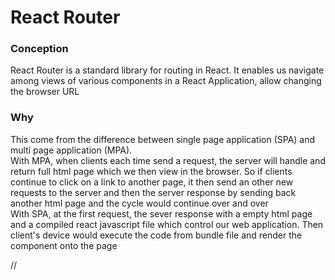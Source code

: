 <h1>React Router</h1>

### Conception

<p>React Router is a standard library for routing in React.
It enables us navigate among views of various components in
 a React Application, allow changing the browser URL
</p>

### Why
<p>This come from the difference between single page application
 (SPA) and multi page application (MPA). </br>With MPA, when clients each time 
 send a request, the server will handle and return full html page which 
 we then view in the browser. So if clients continue to click on a link 
 to another page, it then send an other new requests to the server and 
 then the server response by sending back another html page and the cycle 
 would continue over and over
 </br>
 With SPA, at the first request, the sever response with a empty html page and 
 a compiled react javascript file which control our web application. Then
 client's device would execute the code from bundle file and render the component 
 onto the page
 </p>
 //